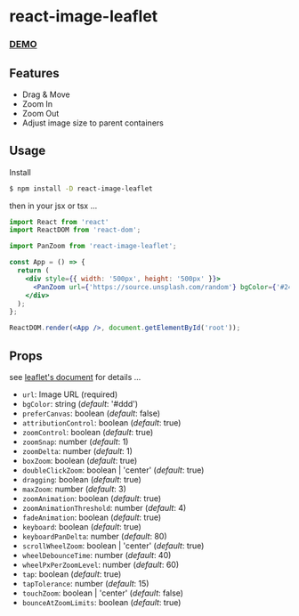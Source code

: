# react-image-leaflet

### [DEMO](https://codesandbox.io/s/react-image-leaflet-demo-2nhfk)

## Features

- Drag & Move
- Zoom In
- Zoom Out
- Adjust image size to parent containers

## Usage

Install

```bash
$ npm install -D react-image-leaflet
```

then in your jsx or tsx ...

```jsx
import React from 'react'
import ReactDOM from 'react-dom';

import PanZoom from 'react-image-leaflet';

const App = () => {
  return (
    <div style={{ width: '500px', height: '500px' }}>
      <PanZoom url={'https://source.unsplash.com/random'} bgColor={'#242424'} />
    </div>
  );
};

ReactDOM.render(<App />, document.getElementById('root'));
```

## Props

see [leaflet's document](https://leafletjs.com/reference-1.5.0.html) for details ...

- `url`: Image URL (required)
- `bgColor`: string (_default_: '#ddd')
- `preferCanvas`: boolean (_default_: false)
- `attributionControl`: boolean (_default_: true)
- `zoomControl`: boolean (_default_: true)
- `zoomSnap`: number (_default_: 1)
- `zoomDelta`: number (_default_: 1)
- `boxZoom`: boolean (_default_: true)
- `doubleClickZoom`: boolean | 'center' (_default_: true)
- `dragging`: boolean (_default_: true)
- `maxZoom`: number (_default_: 3)
- `zoomAnimation`: boolean (_default_: true)
- `zoomAnimationThreshold`: number (_default_: 4)
- `fadeAnimation`: boolean (_default_: true)
- `keyboard`: boolean (_default_: true)
- `keyboardPanDelta`: number (_default_: 80)
- `scrollWheelZoom`: boolean | 'center' (_default_: true)
- `wheelDebounceTime`: number (_default_: 40)
- `wheelPxPerZoomLevel`: number (_default_: 60)
- `tap`: boolean (_default_: true)
- `tapTolerance`: number (_default_: 15)
- `touchZoom`: boolean | 'center' (_default_: false)
- `bounceAtZoomLimits`: boolean (_default_: true)
